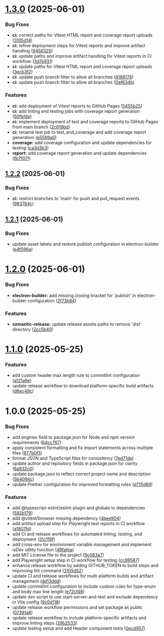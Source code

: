 # [1.3.0](https://github.com/BrainerVirus/electron-react-template/compare/v1.2.2...v1.3.0) (2025-06-01)

### Bug Fixes

- **ci:** correct paths for Vitest HTML report and coverage report uploads ([3105d14](https://github.com/BrainerVirus/electron-react-template/commit/3105d14c36a8db515e837eb0bedace47478eeb41))
- **ci:** refine deployment steps for Vitest reports and improve artifact handling ([9458325](https://github.com/BrainerVirus/electron-react-template/commit/94583253e5aa329cf0a88beffaf58969b1de1350))
- **ci:** update paths and improve artifact handling for Vitest reports in CI workflow ([3d7e931](https://github.com/BrainerVirus/electron-react-template/commit/3d7e9317de379503e93281f32beda324750acc15))
- **ci:** update paths for Vitest HTML report and coverage report uploads ([3ecb3f2](https://github.com/BrainerVirus/electron-react-template/commit/3ecb3f29caeec03bde581c3581aca1e60239321a))
- **ci:** update push branch filter to allow all branches ([4186178](https://github.com/BrainerVirus/electron-react-template/commit/4186178536f0580b9af45cc1b8df8d380c7a660e))
- **ci:** update push branch filter to allow all branches ([0ef634b](https://github.com/BrainerVirus/electron-react-template/commit/0ef634ba9192c6c98c5ceb2f2ad52ef25556b464))

### Features

- **ci:** add deployment of Vitest reports to GitHub Pages ([5455b25](https://github.com/BrainerVirus/electron-react-template/commit/5455b25c041ca4e6e3a8875745a30440a3b750e6))
- **ci:** add linting and testing jobs with coverage report generation ([50fbfde](https://github.com/BrainerVirus/electron-react-template/commit/50fbfde12b1a59636bab675a2f7973027cf56968))
- **ci:** implement deployment of test and coverage reports to GitHub Pages from main branch ([2c619bd](https://github.com/BrainerVirus/electron-react-template/commit/2c619bdd5e5c47dc28c6419faa30155c12b9b113))
- **ci:** rename test job to test_and_coverage and add coverage report generation ([e5569a0](https://github.com/BrainerVirus/electron-react-template/commit/e5569a08a4071720d666edd7339c2ae6a7ac4471))
- **coverage:** add coverage configuration and update dependencies for testing ([ca3d3b3](https://github.com/BrainerVirus/electron-react-template/commit/ca3d3b37daec93fb329565cee1aabe92bd171054))
- **report:** add coverage report generation and update dependencies ([fb7107f](https://github.com/BrainerVirus/electron-react-template/commit/fb7107f816b31bfd9e87099a49a84f5881e0144e))

## [1.2.2](https://github.com/BrainerVirus/electron-react-template/compare/v1.2.1...v1.2.2) (2025-06-01)

### Bug Fixes

- **ci:** restrict branches to 'main' for push and pull_request events ([983784c](https://github.com/BrainerVirus/electron-react-template/commit/983784c63387ebba708a012c7e321572e186a8f1))

## [1.2.1](https://github.com/BrainerVirus/electron-react-template/compare/v1.2.0...v1.2.1) (2025-06-01)

### Bug Fixes

- update asset labels and restore publish configuration in electron-builder ([e4f596a](https://github.com/BrainerVirus/electron-react-template/commit/e4f596a5a6c64b29a369a70699bbe7cad803c433))

# [1.2.0](https://github.com/BrainerVirus/electron-react-template/compare/v1.1.0...v1.2.0) (2025-06-01)

### Bug Fixes

- **electron-builder:** add missing closing bracket for 'publish' in electron-builder configuration ([2f73b84](https://github.com/BrainerVirus/electron-react-template/commit/2f73b84dda5b496e6d8cbc0720adb7914148b2e3))

### Features

- **semantic-release:** update release assets paths to remove 'dist' directory ([2cc5b40](https://github.com/BrainerVirus/electron-react-template/commit/2cc5b40a8c1fe4ba406efa2b8c6caa98cb52d3b0))

# [1.1.0](https://github.com/BrainerVirus/electron-react-template/compare/v1.0.0...v1.1.0) (2025-05-25)

### Features

- add custom header max length rule to commitlint configuration ([a121a6e](https://github.com/BrainerVirus/electron-react-template/commit/a121a6e1df2911df1168c168d0939346b8d9e7b7))
- update release workflow to download platform-specific build artifacts ([d6ec49c](https://github.com/BrainerVirus/electron-react-template/commit/d6ec49cca928fca7f17319373f71f3c3dcc15f20))

# 1.0.0 (2025-05-25)

### Bug Fixes

- add engines field to package.json for Node and npm version requirements ([64cc767](https://github.com/BrainerVirus/electron-react-template/commit/64cc767c9449a14a1e0a6fb42546ee266dc2c703))
- apply consistent formatting and fix import statements across multiple files ([877b0f5](https://github.com/BrainerVirus/electron-react-template/commit/877b0f5cf822dfe9bf0e7c135e64f87966c44fa1))
- format JSON and TypeScript files for consistency ([7ed71de](https://github.com/BrainerVirus/electron-react-template/commit/7ed71dec753db4a35cb3f1636f2f7c1459054bb1))
- update author and repository fields in package.json for clarity ([6a932c0](https://github.com/BrainerVirus/electron-react-template/commit/6a932c05399040de849fc8fbd5e750621b6e35d7))
- update package.json to reflect correct project name and description ([5b4094c](https://github.com/BrainerVirus/electron-react-template/commit/5b4094c0a5af7e24af18d5635f59963f72bf56aa))
- update Prettier configuration for improved formatting rules ([d715d89](https://github.com/BrainerVirus/electron-react-template/commit/d715d89b2a0ed4df15e87405fbec747a3f2fd415))

### Features

- add @typescript-eslint/eslint-plugin and globals to dependencies ([592b179](https://github.com/BrainerVirus/electron-react-template/commit/592b179384ca1493fe21e7a5f9b20023134d315c))
- add @vitest/browser missing dependency ([4bee904](https://github.com/BrainerVirus/electron-react-template/commit/4bee90412a0025558f1fed22e0cee56e93685b0a))
- add artifact upload step for Playwright test reports in CI workflow ([a1807fd](https://github.com/BrainerVirus/electron-react-template/commit/a1807fd0f8614466df31415aff2d53f6b7279287))
- add CI and release workflows for automated linting, testing, and deployment ([31c1f9f](https://github.com/BrainerVirus/electron-react-template/commit/31c1f9fda601573f325e0075e4a4a3ee0da38a39))
- add cross-env for environment variable management and implement isDev utility function ([49fafea](https://github.com/BrainerVirus/electron-react-template/commit/49fafea1d10579952303197df1bb5ddd0ebfd783))
- add MIT License file to the project ([9c083e7](https://github.com/BrainerVirus/electron-react-template/commit/9c083e7aec33bf7545e576a438e0dd97d6306da9))
- add Playwright setup step in CI workflow for testing ([cc99587](https://github.com/BrainerVirus/electron-react-template/commit/cc99587143ea03ea38350b69201f9037460e8a3e))
- enhance release workflow by adding GITHUB_TOKEN to build steps and improving lint command ([3105d52](https://github.com/BrainerVirus/electron-react-template/commit/3105d5213b07217bf1d2fae8e99274e6d569c25f))
- update CI and release workflows for multi-platform builds and artifact management ([dd13ddd](https://github.com/BrainerVirus/electron-react-template/commit/dd13ddd347ae185eb44b974616217a959958e222))
- update commitlint configuration to include custom rules for type-enum and body max line length ([e72cf48](https://github.com/BrainerVirus/electron-react-template/commit/e72cf48096ac006d0e6d87e8d66a9503d23328ae))
- update dev script to use start-server-and-test and exclude dependency in Vite config ([9c0d118](https://github.com/BrainerVirus/electron-react-template/commit/9c0d118f3cb7dfbc505d26c204051feb4ae03d93))
- update release workflow permissions and set package as public ([07391a8](https://github.com/BrainerVirus/electron-react-template/commit/07391a824f993438d8ecfc0fd5847d7d3002d84a))
- update release workflow to include platform-specific artifacts and improve linting steps ([29b2533](https://github.com/BrainerVirus/electron-react-template/commit/29b2533e6887cebe8f2a3ca929c551427f0ca63b))
- update testing setup and add Header component tests ([0ecd957](https://github.com/BrainerVirus/electron-react-template/commit/0ecd957f5be5416d8364d6b68501416f32ba6936))
